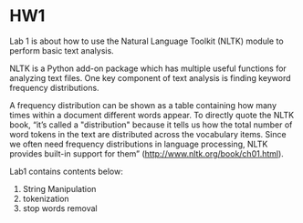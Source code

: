 # HW1
Lab 1 is about how to use the Natural Language Toolkit (NLTK) module to perform basic text analysis. 

NLTK is a Python add-on package which has multiple useful functions for analyzing text files. One key component of text analysis is finding keyword frequency distributions.

A frequency distribution can be shown as a table containing how many times within a document different words appear. 
To directly quote the NLTK book, “it’s called a "distribution" because it tells us how the total number of word tokens in the text are distributed across the vocabulary items. Since we often need frequency distributions in language processing, 
NLTK provides built-in support for them” (http://www.nltk.org/book/ch01.html). 

Lab1 contains contents below:
1. String Manipulation 
2. tokenization 
3. stop words removal
